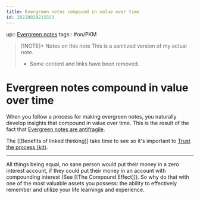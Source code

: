 ```yaml
---
title: Evergreen notes compound in value over time
id: 20220829215553
---
```

up:: [Evergreen notes]([[20220828192537]])
tags:: #on/PKM 

> [!NOTE]+ Notes on this note
> This is a sanitized version of my actual note. 
> - Some content and links have been removed.

# Evergreen notes compound in value over time
When you follow a process for making evergreen notes, you naturally develop insights that compound in value over time. This is the result of the fact that [Evergreen notes are antifragile]([[20220830001109]]).

The [[Benefits of linked thinking]] take time to see so it's important to [Trust the process (kit)]([[20220829183036]]). 

---
All things being equal, no sane person would put their money in a zero interest account, if they could put their money in an account with compounding interest (See [[The Compound Effect]]). So why do that with one of the most valuable assets you possess: the ability to effectively remember and utilize your life learnings and experience. 